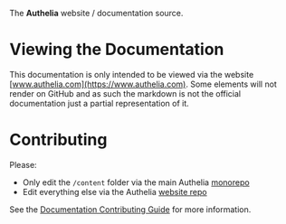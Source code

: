 The **Authelia** website / documentation source.

# Viewing the Documentation

This documentation is only intended to be viewed via the website [www.authelia.com](https://www.authelia.com). Some
elements will not render on GitHub and as such the markdown is not the official documentation just a partial
representation of it.

# Contributing

Please:

- Only edit the `/content` folder via the main Authelia [monorepo](https://github.com/authelia/authelia/tree/master/docs)
- Edit everything else via the Authelia [website repo](https://github.com/authelia/website)

See the [Documentation Contributing Guide](https://www.authelia.com/contributing/prologue/documentation-contributions/) for more
information.
